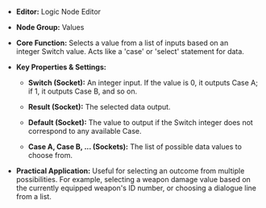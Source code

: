 - **Editor:** Logic Node Editor
    
- **Node Group:** Values
    
- **Core Function:** Selects a value from a list of inputs based on an integer Switch value. Acts like a 'case' or 'select' statement for data.
    
- **Key Properties & Settings:**
    
    - **Switch (Socket):** An integer input. If the value is 0, it outputs Case A; if 1, it outputs Case B, and so on.
        
    - **Result (Socket):** The selected data output.
        
    - **Default (Socket):** The value to output if the Switch integer does not correspond to any available Case.
        
    - **Case A, Case B, ... (Sockets):** The list of possible data values to choose from.
        
- **Practical Application:** Useful for selecting an outcome from multiple possibilities. For example, selecting a weapon damage value based on the currently equipped weapon's ID number, or choosing a dialogue line from a list.
